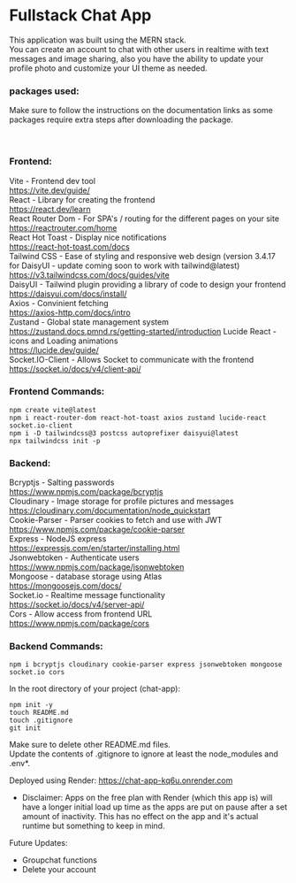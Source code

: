 # Fullstack Chat App

This application was built using the MERN stack.<br/>
You can create an account to chat with other users in realtime with text messages and image sharing, also you have the ability to update your profile photo and customize your UI theme as needed.

### packages used:
Make sure to follow the instructions on the documentation links as some packages require extra steps after downloading the package.<br/>
<br></br>

### Frontend:
Vite - Frontend dev tool<br/>
https://vite.dev/guide/<br/>
React - Library for creating the frontend<br/>
https://react.dev/learn<br/>
React Router Dom - For SPA's / routing for the different pages on your site<br/>
https://reactrouter.com/home<br/>
React Hot Toast - Display nice notifications<br/>
https://react-hot-toast.com/docs<br/>
Tailwind CSS - Ease of styling and responsive web design (version 3.4.17 for DaisyUI - update coming soon to work with tailwind@latest)<br/>
https://v3.tailwindcss.com/docs/guides/vite<br/>
DaisyUI - Tailwind plugin providing a library of code to design your frontend<br/>
https://daisyui.com/docs/install/<br/>
Axios - Convinient fetching<br/>
https://axios-http.com/docs/intro<br/>
Zustand - Global state management system<br/>
https://zustand.docs.pmnd.rs/getting-started/introduction
Lucide React - icons and Loading animations<br/>
https://lucide.dev/guide/<br/>
Socket.IO-Client - Allows Socket to communicate with the frontend<br/>
https://socket.io/docs/v4/client-api/<br/>

### Frontend Commands:
```
npm create vite@latest
npm i react-router-dom react-hot-toast axios zustand lucide-react socket.io-client
npm i -D tailwindcss@3 postcss autoprefixer daisyui@latest
npx tailwindcss init -p
```

### Backend:
Bcryptjs - Salting passwords<br/>
https://www.npmjs.com/package/bcryptjs<br/>
Cloudinary - Image storage for profile pictures and messages<br/>
https://cloudinary.com/documentation/node_quickstart<br/>
Cookie-Parser - Parser cookies to fetch and use with JWT<br/>
https://www.npmjs.com/package/cookie-parser<br/>
Express - NodeJS express<br/>
https://expressjs.com/en/starter/installing.html<br/>
Jsonwebtoken - Authenticate users<br/>
https://www.npmjs.com/package/jsonwebtoken<br/>
Mongoose - database storage using Atlas<br/>
https://mongoosejs.com/docs/<br/>
Socket.io - Realtime message functionality<br/>
https://socket.io/docs/v4/server-api/<br/>
Cors - Allow access from frontend URL<br/>
https://www.npmjs.com/package/cors<br/>

### Backend Commands:
```
npm i bcryptjs cloudinary cookie-parser express jsonwebtoken mongoose socket.io cors
```
In the root directory of your project (chat-app):
```
npm init -y
touch README.md
touch .gitignore
git init
```
Make sure to delete other README.md files.<br/>
Update the contents of .gitignore to ignore at least the node_modules and .env*.<br/>

Deployed using Render: https://chat-app-kq6u.onrender.com<br/>
* Disclaimer: Apps on the free plan with Render (which this app is) will have a longer initial load up time as the apps are put on pause after a set amount of inactivity. This has no effect on the app and it's actual runtime but something to keep in mind.<br/>

Future Updates:<br/>
- Groupchat functions<br/>
- Delete your account<br/>